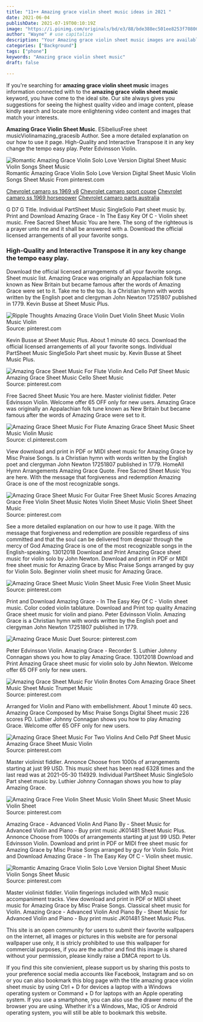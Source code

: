 ```yaml
---
title: "11++ Amazing grace violin sheet music ideas in 2021 "
date: 2021-06-04
publishDate: 2021-07-19T00:10:19Z
image: "https://i.pinimg.com/originals/bd/e3/88/bde388ec501ee8253f7080678c3d5230.png"
author: "Wayne" # use capitalize
description: "Your Amazing grace violin sheet music images are available in this site. Amazing grace violin sheet music are a topic that is being searched for and liked by netizens now. You can Get the Amazing grace violin sheet music files here. Download all royalty-free photos and vectors."
categories: ["Background"]
tags: ["phone"]
keywords: "Amazing grace violin sheet music"
draft: false

---
```


If you're searching for **amazing grace violin sheet music** images information connected with to the **amazing grace violin sheet music** keyword, you have come to the ideal  site.  Our site always  gives you  suggestions  for seeing  the highest  quality video and image  content, please kindly search and locate more enlightening video content and images  that match your interests.

**Amazing Grace Violin Sheet Music**. ESibeliusFree sheet musicViolinamazing_gracesib Author. See a more detailed explanation on our how to use it page. High-Quality and Interactive Transpose it in any key change the tempo easy play. Peter Edvinsson Violin.

![Romantic Amazing Grace Violin Solo Love Version Digital Sheet Music Violin Songs Sheet Music](https://i.pinimg.com/originals/bd/e3/88/bde388ec501ee8253f7080678c3d5230.png "Romantic Amazing Grace Violin Solo Love Version Digital Sheet Music Violin Songs Sheet Music")
Romantic Amazing Grace Violin Solo Love Version Digital Sheet Music Violin Songs Sheet Music From pinterest.com

[Chevrolet camaro ss 1969 v8](/chevrolet-camaro-ss-1969-v8/)
[Chevrolet camaro sport coupe](/chevrolet-camaro-sport-coupe/)
[Chevrolet camaro ss 1969 horsepower](/chevrolet-camaro-ss-1969-horsepower/)
[Chevrolet camaro parts australia](/chevrolet-camaro-parts-australia/)

G D7 G Title. Individual PartSheet Music SingleSolo Part sheet music by. Print and Download Amazing Grace - In The Easy Key Of C - Violin sheet music. Free Sacred Sheet Music You are here. The song of the righteous is a prayer unto me and it shall be answered with a. Download the official licensed arrangements of all your favorite songs.

### High-Quality and Interactive Transpose it in any key change the tempo easy play.

Download the official licensed arrangements of all your favorite songs. Sheet music list. Amazing Grace was originally an Appalachian folk tune known as New Britain but became famous after the words of Amazing Grace were set to it. Take me to the top. Is a Christian hymn with words written by the English poet and clergyman John Newton 17251807 published in 1779. Kevin Busse at Sheet Music Plus.


![Ripple Thoughts Amazing Grace Violin Duet Violin Sheet Music Violin Music Violin](https://i.pinimg.com/originals/d6/64/ff/d664ff3e33879bf5260bae5a6853eb11.jpg "Ripple Thoughts Amazing Grace Violin Duet Violin Sheet Music Violin Music Violin")
Source: pinterest.com

Kevin Busse at Sheet Music Plus. About 1 minute 40 secs. Download the official licensed arrangements of all your favorite songs. Individual PartSheet Music SingleSolo Part sheet music by. Kevin Busse at Sheet Music Plus.

![Amazing Grace Sheet Music For Flute Violin And Cello Pdf Sheet Music Amazing Grace Sheet Music Cello Sheet Music](https://i.pinimg.com/originals/44/e4/c3/44e4c3da3d845074b7759e9aa6ccfa92.gif "Amazing Grace Sheet Music For Flute Violin And Cello Pdf Sheet Music Amazing Grace Sheet Music Cello Sheet Music")
Source: pinterest.com

Free Sacred Sheet Music You are here. Master violinist fiddler. Peter Edvinsson Violin. Welcome offer 65 OFF only for new users. Amazing Grace was originally an Appalachian folk tune known as New Britain but became famous after the words of Amazing Grace were set to it.

![Amazing Grace Sheet Music For Flute Amazing Grace Sheet Music Sheet Music Violin Music](https://i.pinimg.com/originals/7f/55/83/7f55836cd9584bc9b5c16e9d4a5f7ed4.gif "Amazing Grace Sheet Music For Flute Amazing Grace Sheet Music Sheet Music Violin Music")
Source: cl.pinterest.com

View download and print in PDF or MIDI sheet music for Amazing Grace by Misc Praise Songs. Is a Christian hymn with words written by the English poet and clergyman John Newton 17251807 published in 1779. HomeAll Hymn Arrangements Amazing Grace Quote. Free Sacred Sheet Music You are here. With the message that forgiveness and redemption Amazing Grace is one of the most recognizable songs.

![Amazing Grace Sheet Music For Guitar Free Sheet Music Scores Amazing Grace Free Violin Sheet Music Notes Violin Sheet Music Violin Sheet Sheet Music](https://i.pinimg.com/originals/2a/6c/2c/2a6c2c22af75e65a686384188babf4bf.png "Amazing Grace Sheet Music For Guitar Free Sheet Music Scores Amazing Grace Free Violin Sheet Music Notes Violin Sheet Music Violin Sheet Sheet Music")
Source: pinterest.com

See a more detailed explanation on our how to use it page. With the message that forgiveness and redemption are possible regardless of sins committed and that the soul can be delivered from despair through the mercy of God Amazing Grace is one of the most recognizable songs in the English-speaking. 13012018 Download and Print Amazing Grace sheet music for violin solo by John Newton. Download and print in PDF or MIDI free sheet music for Amazing Grace by Misc Praise Songs arranged by guy for Violin Solo. Beginner violin sheet music for Amazing Grace.

![Amazing Grace Sheet Music Violin Sheet Music Free Violin Sheet Music](https://i.pinimg.com/originals/2f/00/66/2f00666e2bb3369ccf28e6834f2e6fca.png "Amazing Grace Sheet Music Violin Sheet Music Free Violin Sheet Music")
Source: pinterest.com

Print and Download Amazing Grace - In The Easy Key Of C - Violin sheet music. Color coded violin tablature. Download and Print top quality Amazing Grace sheet music for violin and piano. Peter Edvinsson Violin. Amazing Grace is a Christian hymn with words written by the English poet and clergyman John Newton 17251807 published in 1779.

![Amazing Grace Music Duet](https://i.pinimg.com/originals/8b/15/f9/8b15f95c11850dfe0e58efdb403b173d.png "Amazing Grace Music Duet")
Source: pinterest.com

Peter Edvinsson Violin. Amazing Grace - Recorder S. Luthier Johnny Connagan shows you how to play Amazing Grace. 13012018 Download and Print Amazing Grace sheet music for violin solo by John Newton. Welcome offer 65 OFF only for new users.

![Amazing Grace Sheet Music For Violin 8notes Com Amazing Grace Sheet Music Sheet Music Trumpet Music](https://i.pinimg.com/originals/b1/25/a4/b125a41e3e15e97f49c954ad7c6f16b8.gif "Amazing Grace Sheet Music For Violin 8notes Com Amazing Grace Sheet Music Sheet Music Trumpet Music")
Source: pinterest.com

Arranged for Violin and Piano with embellishment. About 1 minute 40 secs. Amazing Grace Composed by Misc Praise Songs Digital Sheet music 226 scores PD. Luthier Johnny Connagan shows you how to play Amazing Grace. Welcome offer 65 OFF only for new users.

![Amazing Grace Sheet Music For Two Violins And Cello Pdf Sheet Music Amazing Grace Sheet Music Violin](https://i.pinimg.com/originals/15/8e/b1/158eb1e57179bb464a354e60ec6aedc5.gif "Amazing Grace Sheet Music For Two Violins And Cello Pdf Sheet Music Amazing Grace Sheet Music Violin")
Source: pinterest.com

Master violinist fiddler. Annonce Choose from 1000s of arrangements starting at just 99 USD. This music sheet has been read 6328 times and the last read was at 2021-05-30 114929. Individual PartSheet Music SingleSolo Part sheet music by. Luthier Johnny Connagan shows you how to play Amazing Grace.

![Amazing Grace Free Violin Sheet Music Violin Sheet Music Sheet Music Violin Sheet](https://i.pinimg.com/originals/70/b6/d3/70b6d3f0a90dc88c1c3b9ee1561c5011.png "Amazing Grace Free Violin Sheet Music Violin Sheet Music Sheet Music Violin Sheet")
Source: pinterest.com

Amazing Grace - Advanced Violin And Piano By - Sheet Music for Advanced Violin and Piano - Buy print music JK01481 Sheet Music Plus. Annonce Choose from 1000s of arrangements starting at just 99 USD. Peter Edvinsson Violin. Download and print in PDF or MIDI free sheet music for Amazing Grace by Misc Praise Songs arranged by guy for Violin Solo. Print and Download Amazing Grace - In The Easy Key Of C - Violin sheet music.

![Romantic Amazing Grace Violin Solo Love Version Digital Sheet Music Violin Songs Sheet Music](https://i.pinimg.com/originals/bd/e3/88/bde388ec501ee8253f7080678c3d5230.png "Romantic Amazing Grace Violin Solo Love Version Digital Sheet Music Violin Songs Sheet Music")
Source: pinterest.com

Master violinist fiddler. Violin fingerings included with Mp3 music accompaniment tracks. View download and print in PDF or MIDI sheet music for Amazing Grace by Misc Praise Songs. Classical sheet music for Violin. Amazing Grace - Advanced Violin And Piano By - Sheet Music for Advanced Violin and Piano - Buy print music JK01481 Sheet Music Plus.

This site is an open community for users to submit their favorite wallpapers on the internet, all images or pictures in this website are for personal wallpaper use only, it is stricly prohibited to use this wallpaper for commercial purposes, if you are the author and find this image is shared without your permission, please kindly raise a DMCA report to Us.

If you find this site convienient, please support us by sharing this posts to your preference social media accounts like Facebook, Instagram and so on or you can also bookmark this blog page with the title amazing grace violin sheet music by using Ctrl + D for devices a laptop with a Windows operating system or Command + D for laptops with an Apple operating system. If you use a smartphone, you can also use the drawer menu of the browser you are using. Whether it's a Windows, Mac, iOS or Android operating system, you will still be able to bookmark this website.
